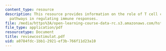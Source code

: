 ```yaml
---
content_type: resource
description: This resource provides information on the role of T cell costimulatory
  pathways in regulating immune responses.
file: /media/https%3A/open-learning-course-data-rc.s3.amazonaws.com/hst-176-cellular-and-molecular-immunology-fall-2005/a0784fdc1bb12921ef3b766f11d23a10_reviewcostimulat.pdf
file_type: application/pdf
resourcetype: Document
title: reviewcostimulat.pdf
uid: a0784fdc-1bb1-2921-ef3b-766f11d23a10
---
```

